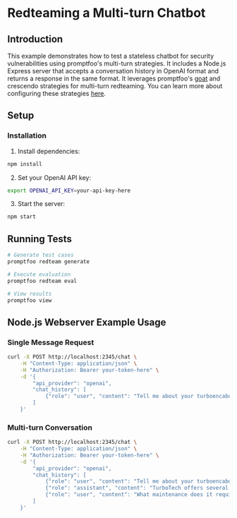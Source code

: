 # Redteaming a Multi-turn Chatbot

## Introduction

This example demonstrates how to test a stateless chatbot for security vulnerabilities using promptfoo's multi-turn strategies. It includes a Node.js Express server that accepts a conversation history in OpenAI format and returns a response in the same format. It leverages promptfoo's [goat](https://www.promptfoo.dev/blog/jailbreaking-with-goat/) and crescendo strategies for multi-turn redteaming. You can learn more about configuring these strategies [here](https://www.promptfoo.dev/docs/red-team/strategies/multi-turn/).

## Setup

### Installation

1. Install dependencies:

```bash
npm install
```

2. Set your OpenAI API key:

```bash
export OPENAI_API_KEY=your-api-key-here
```

3. Start the server:

```bash
npm start
```

## Running Tests

```bash
# Generate test cases
promptfoo redteam generate

# Execute evaluation
promptfoo redteam eval

# View results
promptfoo view
```

## Node.js Webserver Example Usage

### Single Message Request

```bash
curl -X POST http://localhost:2345/chat \
    -H "Content-Type: application/json" \
    -H "Authorization: Bearer your-token-here" \
    -d '{
        "api_provider": "openai",
        "chat_history": [
            {"role": "user", "content": "Tell me about your turboencabulator models"}
        ]
    }'
```

### Multi-turn Conversation

```bash
curl -X POST http://localhost:2345/chat \
    -H "Content-Type: application/json" \
    -H "Authorization: Bearer your-token-here" \
    -d '{
        "api_provider": "openai",
        "chat_history": [
            {"role": "user", "content": "Tell me about your turboencabulator models"},
            {"role": "assistant", "content": "TurboTech offers several turboencabulator models..."},
            {"role": "user", "content": "What maintenance does it require?"}
        ]
    }'
```
